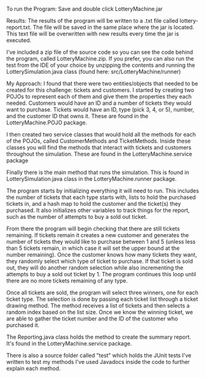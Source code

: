 To run the Program: 
Save and double click LotteryMachine.jar

Results: 
The results of the program will be written to a .txt file called lottery-report.txt. The file will be saved in the same place where the jar is located. This text file will be overwritten with new results every time the jar is executed.

I've included a zip file of the source code so you can see the code behind the program, called LotteryMachine.zip. If you prefer, you can also run the test from the IDE of your choice by unzipping the contents and running the LotterySimulation.java class (found here: src/LotteryMachine/runner)

My Approach:
I found that there were two entities/objects that needed to be created for this challenge: tickets and customers. I started by creating two POJOs to represent each of them and give them the properties they each needed. Customers would have an ID and a number of tickets they would want to purchase. Tickets would have an ID, type (pick 3, 4, or 5), number, and the customer ID that owns it. These are found in the LotteryMachine.POJO package.

I then created two service classes that would hold all the methods for each of the POJOs, called CustomerMethods and TicketMethods. Inside these classes you will find the methods that interact with tickets and customers throughout the simulation. These are found in the LotteryMachine.service package

Finally there is the main method that runs the simulation. This is found in LotterySimulation.java class in the LotteryMachine.runner package.

The program starts by initializing everything it will need to run. This includes the number of tickets that each type starts with, lists to hold the purchased tickets in, and a hash map to hold the customer and the ticket(s) they purchased. It also initializes other variables to track things for the report, such as the number of attempts to buy a sold out ticket.

From there the program will begin checking that there are still tickets remaining. If tickets remain it creates a new customer and generates the number of tickets they would like to purchase between 1 and 5 (unless less than 5 tickets remain, in which case it will set the upper bound at the number remaining).
Once the customer knows how many tickets they want, they randomly select which type of ticket to purchase. If that ticket is sold out, they will do another random selection while also incrementing the attempts to buy a sold out ticket by 1. The program continues this loop until there are no more tickets remaining of any type.

Once all tickets are sold, the program will select three winners, one for each ticket type. The selection is done by passing each ticket list through a ticket drawing method. The method receives a list of tickets and then selects a random index based on the list size. Once we know the winning ticket, we are able to gather the ticket number and the ID of the customer who purchased it.

The Reporting.java class holds the method to create the summary report. It's found in the LotteryMachine.service package.

There is also a source folder called "test" which holds the JUnit tests I've written to test my methods
I've used Javadocs inside the code to further explain each method.
